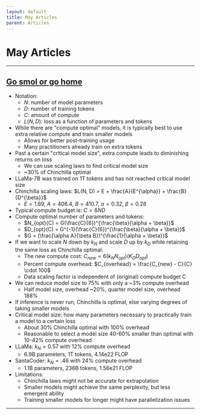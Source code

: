 ```yaml
---
layout: default
title: May Articles
parent: Articles
---
```


# May Articles

---

## [Go smol or go home](https://www.harmdevries.com/post/model-size-vs-compute-overhead/)

- Notation:
    - $N$: number of model parameters
    - $D$: number of training tokens
    - $C$: amount of compute
    - $L(N, D)$: loss as a function of parameters and tokens
- While there are "compute optimal" models, it is typically best to use extra relative compute and train smaller models
    - Allows for better post-training usage
    - Many practitioners already train on extra tokens
- Past a certain "critical model size", extra compute leads to diminishing returns on loss
    - We can use scaling laws to find critical model size
    - ~30% of Chinchilla optimal
- LLaMa-7B was trained on 1T tokens and has not reached critical model size
- Chinchilla scaling laws: $L(N, D) = E + \frac{A}{E^{\alpha}} + \frac{B}{D^{\beta}}$
    - $E = 1.69$, $A = 406.4$, $B = 410.7$, $\alpha = 0.32$, $\beta = 0.28$
- Typical compute budget is: $C = 6ND$
- Compute optimal number of parameters and tokens:
    - $N_{opt}(C) = G(\frac{C}{6})^{\frac{\beta}{\alpha + \beta}}$
    - $D_{opt}(C) = G^{-1}(\frac{C}{6})^{\frac{\beta}{\alpha + \beta}}$
    - $G = (\frac{\alpha A}{\beta B})^{\frac{1}{\alpha + \beta}}$
- If we want to scale $N$ down by $k_N$ and scale $D$ up by $k_D$ while retaining the same loss as Chinchilla optimal:
    - The new compute cost: $C_{new} = 6(k_N N_{opt})(K_D D_{opt})$
    - Percent compute overhead: $C_{overhead} = \frac{C_{new} - C}{C} \cdot 100$
    - Data scaling factor is independent of (original) compute budget C
- We can reduce model size to 75% with only a ~3% compute overhead
    - Half model size, overhead ~20%, quarter model size, overhead 188%
- If inference is never run, Chinchilla is optimal, else varying degrees of taking smaller models
- Critical model size: how many parameters necessary to practically train a model to a certain loss
    - About 30% Chinchilla optimal with 100% overhead
    - Reasonable to select a model size 40-60% smaller than optimal with 10-42% compute overhead
- LLaMa: $k_N = 0.57$ with 12% compute overhead
    - 6.9B parameters, 1T tokens, 4.14e22 FLOP
- SantaCoder: $k_N = .46$ with 24% compute overhead
    - 1.1B parameters, 236B tokens, 1.56e21 FLOP
- Limitations:
    - Chinchilla laws might not be accurate for extrapolation
    - Smaller models might achieve the same perplexity, but less emergent ability
    - Training smaller models for longer might have parallelization issues

---
